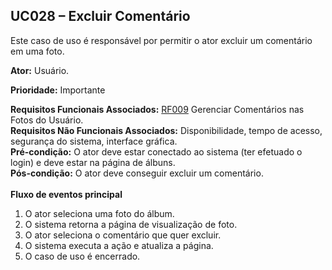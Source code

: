 ## UC028 – Excluir Comentário ##

Este caso de uso é responsável por permitir o ator excluir um comentário em uma foto.

**Ator:** Usuário.

**Prioridade:** Importante

**Requisitos Funcionais Associados:** [RF009](RF009.md) Gerenciar Comentários nas Fotos do Usuário.<br>
<b>Requisitos Não Funcionais Associados:</b> Disponibilidade, tempo de acesso, segurança do sistema, interface gráfica.<br>
<b>Pré-condição:</b> O ator deve estar conectado ao sistema (ter efetuado o login) e deve estar na página de álbuns.<br>
<b>Pós-condição:</b> O ator deve conseguir excluir um comentário.<br>
<br>
<b>Fluxo de eventos principal</b>

<ol><li>O ator seleciona uma foto do álbum.<br>
</li><li>O sistema retorna a página de visualização de foto.<br>
</li><li>O ator seleciona o comentário que quer excluir.<br>
</li><li>O sistema executa a ação e atualiza a página.<br>
</li><li>O caso de uso é encerrado.